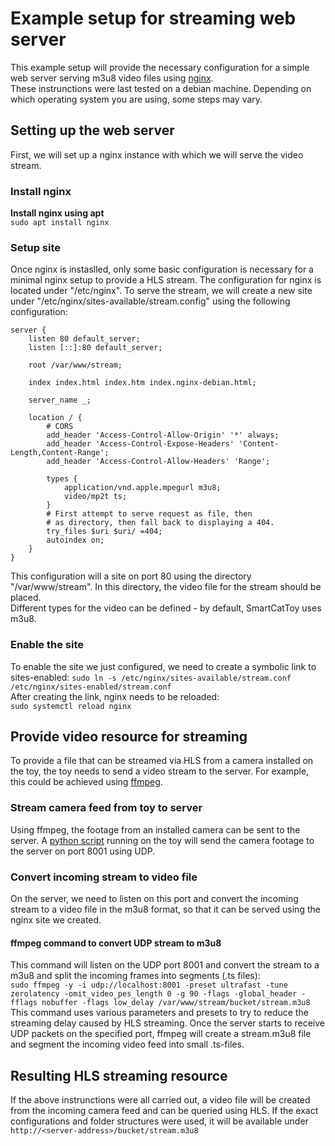 # Example setup for streaming web server
This example setup will provide the necessary configuration for a simple web server serving m3u8 video files using [nginx](https://nginx.org/en/).<br>
These instrunctions were last tested on a debian machine. Depending on which operating system you are using, some steps may vary.
## Setting up the web server
First, we will set up a nginx instance with which we will serve the video stream.<br>
### Install nginx
<b>Install nginx using apt</b><br>
``` sudo apt install nginx ```<br>
### Setup site
Once nginx is instaslled, only some basic configuration is necessary for a minimal nginx setup to provide a HLS stream. The configuration for nginx is located under "/etc/nginx". To serve the stream, we will create a new site under "/etc/nginx/sites-available/stream.config" using the following configuration:
```
server {
	listen 80 default_server;
	listen [::]:80 default_server;

	root /var/www/stream;

	index index.html index.htm index.nginx-debian.html;

	server_name _;

	location / {
		# CORS
		add_header 'Access-Control-Allow-Origin' '*' always;
		add_header 'Access-Control-Expose-Headers' 'Content-Length,Content-Range';
		add_header 'Access-Control-Allow-Headers' 'Range';

		types {
			application/vnd.apple.mpegurl m3u8;
			video/mp2t ts;
		}
		# First attempt to serve request as file, then
		# as directory, then fall back to displaying a 404.
		try_files $uri $uri/ =404;
		autoindex on;
	}
}
```
This configuration will a site on port 80 using the directory "/var/www/stream". In this directory, the video file for the stream should be placed.<br>
Different types for the video can be defined - by default, SmartCatToy uses m3u8.<br>
### Enable the site
To enable the site we just configured, we need to create a symbolic link to sites-enabled:
``` sudo ln -s /etc/nginx/sites-available/stream.conf /etc/nginx/sites-enabled/stream.conf ```<br>
After creating the link, nginx needs to be reloaded:<br>
``` sudo systemctl reload nginx ```
## Provide video resource for streaming
To provide a file that can be streamed via HLS from a camera installed on the toy, the toy needs to send a video stream to the server. For example, this could be achieved using [ffmpeg](https://ffmpeg.org/).
### Stream camera feed from toy to server
Using ffmpeg, the footage from an installed camera can be sent to the server. A [python script](../../raspberry/camera_client.py) running on the toy will send the camera footage to the server on port 8001 using UDP.
### Convert incoming stream to video file
On the server, we need to listen on this port and convert the incoming stream to a video file in the m3u8 format, so that it can be served using the nginx site we created.<br>
#### ffmpeg command to convert UDP stream to m3u8
This command will listen on the UDP port 8001 and convert the stream to a m3u8 and split the incoming frames into segments (.ts files):<br>
``` sudo ffmpeg -y -i udp://localhost:8001 -preset ultrafast -tune zerolatency -omit_video_pes_length 0 -g 90 -flags -global_header -fflags nobuffer -flags low_delay /var/www/stream/bucket/stream.m3u8 ```<br>
This command uses various parameters and presets to try to reduce the streaming delay caused by HLS streaming. Once the server starts to receive UDP packets on the specified port, ffmpeg will create a stream.m3u8 file and segment the incoming video feed into small .ts-files.
## Resulting HLS streaming resource
If the above instrunctions were all carried out, a video file will be created from the incoming camera feed and can be queried using HLS. If the exact configurations and folder structures were used, it will be available under ``` http://<server-address>/bucket/stream.m3u8 ```